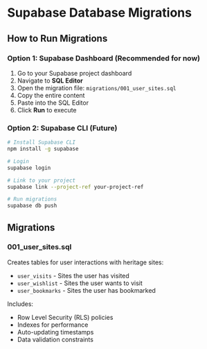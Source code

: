 # Supabase Database Migrations

## How to Run Migrations

### Option 1: Supabase Dashboard (Recommended for now)

1. Go to your Supabase project dashboard
2. Navigate to **SQL Editor**
3. Open the migration file: `migrations/001_user_sites.sql`
4. Copy the entire content
5. Paste into the SQL Editor
6. Click **Run** to execute

### Option 2: Supabase CLI (Future)

```bash
# Install Supabase CLI
npm install -g supabase

# Login
supabase login

# Link to your project
supabase link --project-ref your-project-ref

# Run migrations
supabase db push
```

## Migrations

### 001_user_sites.sql

Creates tables for user interactions with heritage sites:

- `user_visits` - Sites the user has visited
- `user_wishlist` - Sites the user wants to visit
- `user_bookmarks` - Sites the user has bookmarked

Includes:

- Row Level Security (RLS) policies
- Indexes for performance
- Auto-updating timestamps
- Data validation constraints
